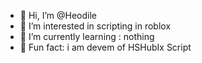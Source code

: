 - 👋 Hi, I’m @Heodile
- 👀 I’m interested in scripting in roblox
- 🌱 I’m currently learning : nothing
- 🌙  Fun fact: i am devem of HSHubIx Script
